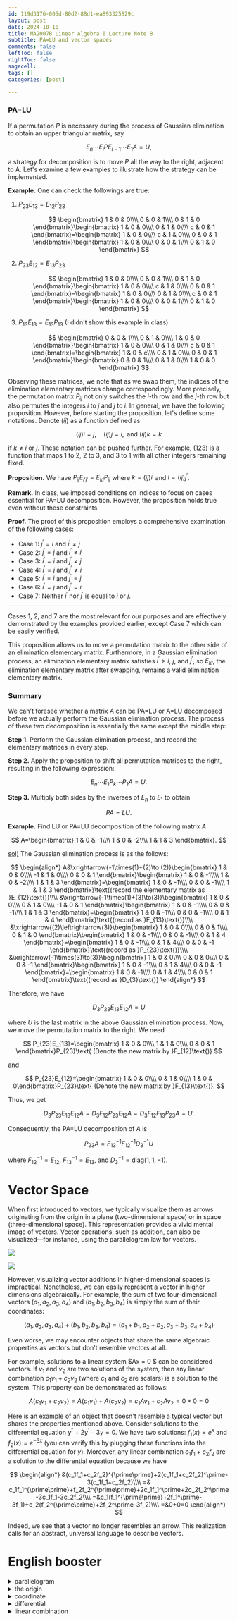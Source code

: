 ```yaml
---
id: 119d3176-005d-80d2-88d1-ea893325829c
layout: post
date: 2024-10-10
title: MA2007B Linear Algebra I Lecture Note 8
subtitle: PA=LU and vector spaces
comments: false
leftToc: false
rightToc: false
sagecell: 
tags: []
categories: [post]

---
```


### PA=LU


If a permutation $P$ is necessary during the process of Gaussian elimination to obtain an upper triangular matrix, say


$$
E_n\cdots E_{i}PE_{i-1}\cdots E_1A=U,
$$


a strategy for decomposition is to move $P$ all the way to the right, adjacent to A. Let's examine a few examples to illustrate how the strategy can be implemented.


**Example.** One can check the followings are true:

1. $P_{23}E_{13}=E_{12}P_{23}$

	$$
	\begin{bmatrix}
	1 & 0 & 0\\\\
	0 & 0 & 1\\\\
	0 & 1 & 0
	\end{bmatrix}\begin{bmatrix}
	1 & 0 & 0\\\\
	0 & 1 & 0\\\\
	c & 0 & 1
	\end{bmatrix}=\begin{bmatrix}
	1 & 0 & 0\\\\
	c & 1 & 0\\\\
	0 & 0 & 1
	\end{bmatrix}\begin{bmatrix}
	1 & 0 & 0\\\\
	0 & 0 & 1\\\\
	0 & 1 & 0
	\end{bmatrix}
	$$

2. $P_{23}E_{12}=E_{13}P_{23}$

	$$
	\begin{bmatrix}
	1 & 0 & 0\\\\
	0 & 0 & 1\\\\
	0 & 1 & 0
	\end{bmatrix}\begin{bmatrix}
	1 & 0 & 0\\\\
	c & 1 & 0\\\\
	0 & 0 & 1
	\end{bmatrix}=\begin{bmatrix}
	1 & 0 & 0\\\\
	0 & 1 & 0\\\\
	c & 0 & 1
	\end{bmatrix}\begin{bmatrix}
	1 & 0 & 0\\\\
	0 & 0 & 1\\\\
	0 & 1 & 0
	\end{bmatrix}
	$$

3. $P_{13}E_{13}=E_{13}P_{13}$ (I didn't show this example in class)

	$$
	\begin{bmatrix}
	0 & 0 & 1\\\\
	0 & 1 & 0\\\\
	1 & 0 & 0
	\end{bmatrix}\begin{bmatrix}
	1 & 0 & 0\\\\
	0 & 1 & 0\\\\
	c & 0 & 1
	\end{bmatrix}=\begin{bmatrix}
	1 & 0 & c\\\\
	0 & 1 & 0\\\\
	0 & 0 & 1
	\end{bmatrix}\begin{bmatrix}
	0 & 0 & 1\\\\
	0 & 1 & 0\\\\
	1 & 0 & 0
	\end{bmatrix}
	$$


Observing these matrices, we note that as we swap them, the indices of the elimination elementary matrices change correspondingly. More precisely, the permutation matrix $P_{ij}$ not only switches the $i$-th row and the $j$-th row but also permutes the integers $i$ to $j$ and $j$ to $i$. In general, we have the following proposition. However, before starting the proposition, let's define some notations. Denote $(ij)$ as a function defined as


$$
(ij)i=j,\quad (ij)j=i,\text{ and }(ij)k=k
$$


if $k\neq i$ or $j$. These notation can be pushed further. For example, $(123)$ is a function that maps $1$ to $2$, $2$ to $3$, and $3$ to $1$ with all other integers remaining fixed.


**Proposition.** We have $P_{ij}E_{i'j'}=E_{kl}P_{ij}$ where $k=(ij)i^\prime$ and $l=(ij)j^\prime$.


**Remark.** In class, we imposed conditions on indices to focus on cases essential for PA=LU decomposition. However, the proposition holds true even without these constraints.


**Proof.** The proof of this proposition employs a comprehensive examination of the following cases:

- Case 1: $j^\prime=i$ and $i^\prime\neq j$
- Case 2: $j^\prime=j$ and $i^\prime\neq i$
- Case 3: $i^\prime=i$ and $j^\prime\neq j$
- Case 4: $i^\prime=j$ and $j^\prime\neq i$
- Case 5: $i^\prime=i$ and $j^\prime=j$
- Case 6: $i^\prime=j$ and $j^\prime=i$
- Case 7: Neither $i^\prime$ nor $j^\prime$ is equal to $i$ or $j$.

---


Cases 1, 2, and 7 are the most relevant for our purposes and are effectively demonstrated by the examples provided earlier, except Case 7 which can be easily verified.


This proposition allows us to move a permutation matrix to the other side of an elimination elementary matrix. Furthermore, in a Gaussian elimination process, an elimination elementary matrix satisfies $i^\prime>i$, $j$, and $j^\prime$, so $E_{kl}$, the elimination elementary matrix after swapping, remains a valid elimination elementary matrix.


### Summary


We can't foresee whether a matrix $A$ can be PA=LU or A=LU decomposed before we actually perform the Gaussian elimination process. The process of these two decomposition is essentially the same except the middle step:


**Step 1.** Perform the Gaussian elimination process, and record the elementary matrices in every step.


**Step 2.** Apply the proposition to shift all permutation matrices to the right, resulting in the following expression:


$$
E_n\cdots E_1 P_k\cdots P_1A=U.
$$


**Step 3.** Multiply both sides by the inverses of $E_n$ to $E_1$ to obtain


$$
PA= LU.
$$


**Example.** Find LU or PA=LU decomposition of the following matrix $A$


$$
A=\begin{bmatrix}
1 & 0 & -1\\\\
1 & 0 & -2\\\\
1 & 1 & 3
\end{bmatrix}.
$$


<u>sol)</u> The Gaussian elimination process is as the follows:


$$
\begin{align*}
A&\xrightarrow{-1\times(1)+(2)\to (2)}\begin{bmatrix}
1 & 0 & 0\\\\
-1 & 1 & 0\\\\
0 & 0 & 1
\end{bmatrix}\begin{bmatrix}
1 & 0 & -1\\\\
1 & 0 & -2\\\\
1 & 1 & 3
\end{bmatrix}=\begin{bmatrix}
1 & 0 & -1\\\\
0 & 0 & -1\\\\
1 & 1 & 3
\end{bmatrix}\text{(record the elementary matrix as }E_{12}\text{)}\\\\
&\xrightarrow{-1\times(1)+(3)\to(3)}\begin{bmatrix}
1 & 0 & 0\\\\
0 & 1 & 0\\\\
-1 & 0 & 1
\end{bmatrix}\begin{bmatrix}
1 & 0 & -1\\\\
0 & 0 & -1\\\\
1 & 1 & 3
\end{bmatrix}=\begin{bmatrix}
1 & 0 & -1\\\\
0 & 0 & -1\\\\
0 & 1 & 4
\end{bmatrix}\text{(record as }E_{13}\text{)}\\\\
&\xrightarrow{(2)\leftrightarrow(3)}\begin{bmatrix}
1 & 0 & 0\\\\
0 & 0 & 1\\\\
0 & 1 & 0
\end{bmatrix}\begin{bmatrix}
1 & 0 & -1\\\\
0 & 0 & -1\\\\
0 & 1 & 4
\end{bmatrix}=\begin{bmatrix}
1 & 0 & -1\\\\
0 & 1 & 4\\\\
0 & 0 & -1
\end{bmatrix}\text{(record as }P_{23}\text{)}\\\\
&\xrightarrow{-1\times(3)\to(3)}\begin{bmatrix}
1 & 0 & 0\\\\
0 & 0 & 0\\\\
0 & 0 & -1
\end{bmatrix}\begin{bmatrix}
1 & 0 & -1\\\\
0 & 1 & 4\\\\
0 & 0 & -1
\end{bmatrix}=\begin{bmatrix}
1 & 0 & -1\\\\
0 & 1 & 4\\\\
0 & 0 & 1
\end{bmatrix}\text{(record as }D_{3}\text{)}
\end{align*}
$$


Therefore, we have


$$
D_3P_{23}E_{13}E_{12}A=U
$$


where $U$ is the last matrix in the above Gaussian elimination process. Now, we move the permutation matrix to the right. We need


$$
P_{23}E_{13}=\begin{bmatrix}
1 & 0 & 0\\\\
1 & 1 & 0\\\\
0 & 0 & 1
\end{bmatrix}P_{23}\text{ (Denote the new matrix by }F_{12}\text{)}
$$


and 


$$
P_{23}E_{12}=\begin{bmatrix}
1 & 0 & 0\\\\
0 & 1 & 0\\\\
1 & 0 & 0\end{bmatrix}P_{23}\text{ (Denote the new matrix by }F_{13}\text{)}.
$$


Thus, we get


$$
D_3P_{23}E_{13}E_{12}A=D_3F_{12}P_{23}E_{12}A=D_3F_{12}F_{13}P_{23}A=U.
$$


Consequently, the PA=LU decomposition of $A$ is


$$
P_{23}A=F_{13}^{-1}F_{12}^{-1}D_{3}^{-1}U
$$


where $F_{12}^{-1}=E_{12}$, $F_{13}^{-1}=E_{13}$, and $D_3^{-1}=\text{diag}(1,1,-1)$.


# Vector Space


When first introduced to vectors, we typically visualize them as arrows originating from the origin in a plane (two-dimensional space) or in space (three-dimensional space). This representation provides a vivid mental image of vectors. Vector operations, such as addition, can also be visualized—for instance, using the parallelogram law for vectors.


![](https://junwenwaynepeng.github.io/assets/img/posts/2024-10-15-01.png)


![](https://junwenwaynepeng.github.io/assets/img/posts/2024-10-15-02.png)


However, visualizing vector additions in higher-dimensional spaces is impractical. Nonetheless, we can easily represent a vector in higher dimensions algebraically. For example, the sum of two four-dimensional vectors $(a_1,a_2,a_3,a_4)$ and $(b_1,b_2,b_3,b_4)$ is simply the sum of their coordinates:


$$
(a_1,a_2,a_3,a_4)+(b_1,b_2,b_3,b_4)=(a_1+b_1,a_2+b_2,a_3+b_3,a_4+b_4)
$$


Even worse, we may encounter objects that share the same algebraic properties as vectors but don't resemble vectors at all.


For example, solutions to a linear system $Ax = 0 $ can be considered vectors. If $v_1$ and $v_2$ are two solutions of the system, then any linear combination $c_1v_1+c_2v_2$ (where $c_1$ and $c_2$ are scalars) is a solution to the system. This property can be demonstrated as follows:


$$
A(c_1v_1+c_2v_2)=A(c_1v_1)+A(c_2v_2)=c_1Av_1+c_2Av_2=0+0=0
$$


Here is an example of an object that doesn't resemble a typical vector but shares the properties mentioned above. Consider solutions to the differential equation $y^{\prime\prime}+2y^{\prime}-3y=0$. We have two solutions: $f_1(x)=e^x$ and $f_2(x)=e^{-3x}$ (you can verify this by plugging these functions into the differential equation for $y$). Moreover, any linear combination $c_1f_1+c_2f_2$ are a solution to the differential equation because we have


$$
\begin{align*}
&(c_1f_1+c_2f_2)^{\prime\prime}+2(c_1f_1+c_2f_2)^\prime-3(c_1f_1+c_2f_2)\\\\
=& c_1f_1^{\prime\prime}+f_2f_2^{\prime\prime}+2c_1f_1^\prime+2c_2f_2^\prime-3c_1f_1-3c_2f_2\\\\
=&c_1(f_1^{\prime\prime}+2f_1^\prime-3f_1)+c_2(f_2^{\prime\prime}+2f_2^\prime-3f_2)\\\\
=&0+0=0
\end{align*}
$$


Indeed, we see that a vector no longer resembles an arrow. This realization calls for an abstract, universal language to describe vectors.


# English booster

<details>
  <summary>parallelogram </summary>


平行四邊形



  </details><details>
  <summary>the origin</summary>


原點



  </details><details>
  <summary>coordinate</summary>


座標



  </details><details>
  <summary>differential</summary>


微分的



  </details><details>
  <summary>linear combination</summary>


線性組合



  </details>